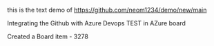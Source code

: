 this is the text demo of https://github.com/neom1234/demo/new/main 

Integrating the Github with Azure Devops
TEST in AZure board

Created a Board item - 
3278
